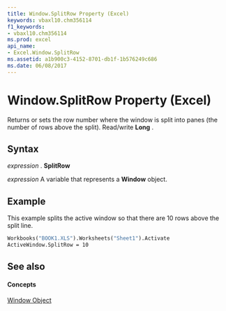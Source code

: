 ```yaml
---
title: Window.SplitRow Property (Excel)
keywords: vbaxl10.chm356114
f1_keywords:
- vbaxl10.chm356114
ms.prod: excel
api_name:
- Excel.Window.SplitRow
ms.assetid: a1b900c3-4152-8701-db1f-1b576249c686
ms.date: 06/08/2017
---
```



# Window.SplitRow Property (Excel)

Returns or sets the row number where the window is split into panes (the number of rows above the split). Read/write  **Long** .


## Syntax

 _expression_ . **SplitRow**

 _expression_ A variable that represents a **Window** object.


## Example

This example splits the active window so that there are 10 rows above the split line.


```vb
Workbooks("BOOK1.XLS").Worksheets("Sheet1").Activate 
ActiveWindow.SplitRow = 10
```


## See also


#### Concepts


[Window Object](window-object-excel.md)

